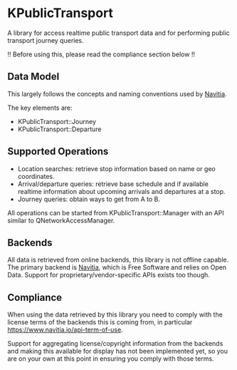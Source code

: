 # KPublicTransport

A library for access realtime public transport data and for performing
public transport journey queries.

!! Before using this, please read the compliance section below !!

## Data Model

This largely follows the concepts and naming conventions used by [Navitia](https://navitia.io).

The key elements are:

* KPublicTransport::Journey
* KPublicTransport::Departure

## Supported Operations

* Location searches: retrieve stop information based on name or geo coordinates.
* Arrival/departure queries: retrieve base schedule and if available realtime information
  about upcoming arrivals and departures at a stop.
* Journey queries: obtain ways to get from A to B.

All operations can be started from KPublicTransport::Manager with an API similar to
QNetworkAccessManager.

## Backends

All data is retrieved from online backends, this library is not offline capable.
The primary backend is [Navitia](https://navitia.io), which is Free Software and
relies on Open Data. Support for proprietary/vendor-specific APIs exists too though.

## Compliance

When using the data retrieved by this library you need to comply with the license
terms of the backends this is coming from, in particular https://www.navitia.io/api-term-of-use.

Support for aggregating license/copyright information from the backends and making this
available for display has not been implemented yet, so you are on your own at this point
in ensuring you comply with those terms.
